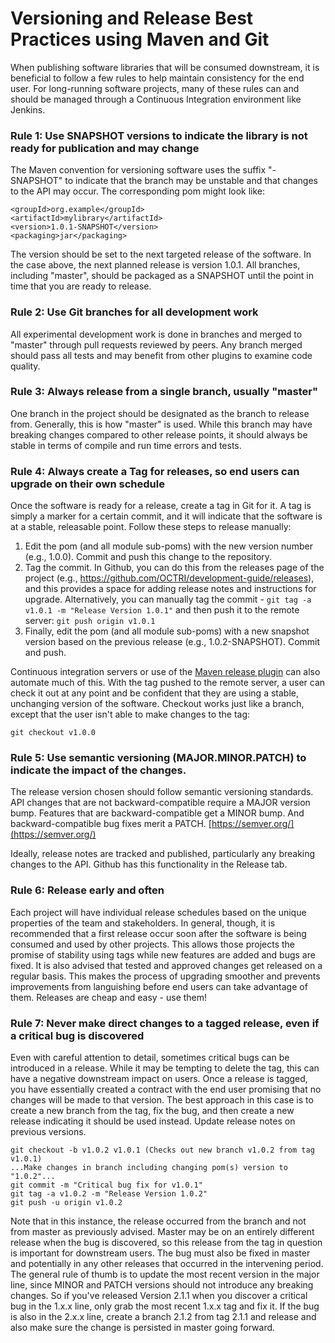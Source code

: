 # Versioning and Release Best Practices using Maven and Git

When publishing software libraries that will be consumed downstream, it is beneficial to follow a few rules to help maintain consistency for the end user. For long-running software projects, many of these rules can and should be managed through a Continuous Integration environment like Jenkins.

### Rule 1: Use SNAPSHOT versions to indicate the library is not ready for publication and may change

The Maven convention for versioning software uses the suffix "-SNAPSHOT" to indicate that the branch may be unstable and that changes to the API may occur. The corresponding pom might look like:

	<groupId>org.example</groupId>
	<artifactId>mylibrary</artifactId>
	<version>1.0.1-SNAPSHOT</version>
	<packaging>jar</packaging>

The version should be set to the next targeted release of the software. In the case above, the next planned release is version 1.0.1. All branches, including "master", should be packaged as a SNAPSHOT until the point in time that you are ready to release.

### Rule 2: Use Git branches for all development work

All experimental development work is done in branches and merged to "master" through pull requests reviewed by peers. Any branch merged should pass all tests and may benefit from other plugins to examine code quality.

### Rule 3: Always release from a single branch, usually "master"

One branch in the project should be designated as the branch to release from. Generally, this is how "master" is used. While this branch may have breaking changes compared to other release points, it should always be stable in terms of compile and run time errors and tests.

### Rule 4: Always create a Tag for releases, so end users can upgrade on their own schedule

Once the software is ready for a release, create a tag in Git for it. A tag is simply a marker for a certain commit, and it will indicate that the software is at a stable, releasable point. Follow these steps to release manually:

1.  Edit the pom (and all module sub-poms) with the new version number (e.g., 1.0.0). Commit and push this change to the repository.
2.  Tag the commit. In Github, you can do this from the releases page of the project (e.g., https://github.com/OCTRI/development-guide/releases), and this provides a space for adding release notes and instructions for upgrade. Alternatively, you can manually tag the commit - `git tag -a v1.0.1 -m "Release Version 1.0.1"` and then push it to the remote server: `git push origin v1.0.1`
3.  Finally, edit the pom (and all module sub-poms) with a new snapshot version based on the previous release (e.g., 1.0.2-SNAPSHOT). Commit and push.

Continuous integration servers or use of the [Maven release plugin](MAVEN-RELEASE-PLUGIN.md) can also automate much of this. With the tag pushed to the remote server, a user can check it out at any point and be confident that they are using a stable, unchanging version of the software. Checkout works just like a branch, except that the user isn't able to make changes to the tag:

```git checkout v1.0.0```

### Rule 5: Use semantic versioning (MAJOR.MINOR.PATCH) to indicate the impact of the changes.

The release version chosen should follow semantic versioning standards. API changes that are not backward-compatible require a MAJOR version bump. Features that are backward-compatible get a MINOR bump. And backward-compatible bug fixes merit a PATCH. [https://semver.org/](https://semver.org/)

Ideally, release notes are tracked and published, particularly any breaking changes to the API. Github has this functionality in the Release tab.

### Rule 6: Release early and often

Each project will have individual release schedules based on the unique properties of the team and stakeholders. In general, though, it is recommended that a first release occur soon after the software is being consumed and used by other projects. This allows those projects the promise of stability using tags while new features are added and bugs are fixed. It is also advised that tested and approved changes get released on a regular basis. This makes the process of upgrading smoother and prevents improvements from languishing before end users can take advantage of them. Releases are cheap and easy - use them!

### Rule 7: Never make direct changes to a tagged release, even if a critical bug is discovered

Even with careful attention to detail, sometimes critical bugs can be introduced in a release. While it may be tempting to delete the tag, this can have a negative downstream impact on users. Once a release is tagged, you have essentially created a contract with the end user promising that no changes will be made to that version. The best approach in this case is to create a new branch from the tag, fix the bug, and then create a new release indicating it should be used instead. Update release notes on previous versions.

```
git checkout -b v1.0.2 v1.0.1 (Checks out new branch v1.0.2 from tag v1.0.1)
...Make changes in branch including changing pom(s) version to "1.0.2"...
git commit -m "Critical bug fix for v1.0.1"
git tag -a v1.0.2 -m "Release Version 1.0.2"
git push -u origin v1.0.2
```

Note that in this instance, the release occurred from the branch and not from master as previously advised. Master may be on an entirely different release when the bug is discovered, so this release from the tag in question is important for downstream users. The bug must also be fixed in master and potentially in any other releases that occurred in the intervening period. The general rule of thumb is to update the most recent version in the major line, since MINOR and PATCH versions should not introduce any breaking changes. So if you've released Version 2.1.1 when you discover a critical bug in the 1.x.x line, only grab the most recent 1.x.x tag and fix it. If the bug is also in the 2.x.x line, create a branch 2.1.2 from tag 2.1.1 and release and also make sure the change is persisted in master going forward.

